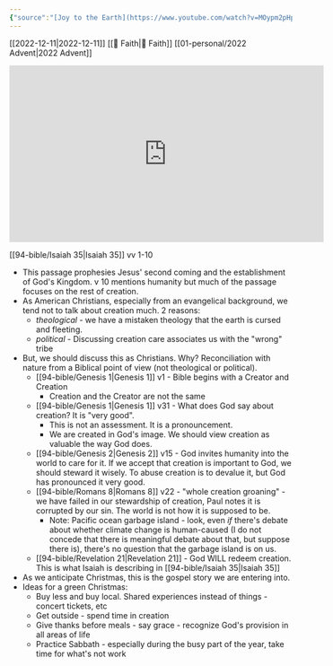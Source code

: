 ```yaml
---
{"source":"[Joy to the Earth](https://www.youtube.com/watch?v=MOypm2pHpoY)","clipped":"2022-12-11","dg-publish":true,"grade":1,"permalink":"/96-articles/2022-12-11-joy-to-the-earth/","dgPassFrontmatter":true}
---
```



[[2022-12-11\|2022-12-11]] [[📘 Faith\|📘 Faith]] [[01-personal/2022 Advent\|2022 Advent]]

<iframe width="560" height="315" src="https://www.youtube.com/embed/MOypm2pHpoY" title="YouTube video player" frameborder="0" allow="accelerometer; autoplay; clipboard-write; encrypted-media; gyroscope; picture-in-picture" allowfullscreen></iframe>

[[94-bible/Isaiah 35\|Isaiah 35]] vv 1-10

* This passage prophesies Jesus' second coming and the establishment of God's Kingdom. v 10 mentions humanity but much of the passage focuses on the rest of creation.
* As American Christians, especially from an evangelical background, we tend not to talk about creation much. 2 reasons:
    * *theological* - we have a mistaken theology that the earth is cursed and fleeting. 
    * *political* - Discussing creation care associates us with the "wrong" tribe
* But, we should discuss this as Christians. Why? Reconciliation with nature from a Biblical point of view (not theological or political).
    * [[94-bible/Genesis 1\|Genesis 1]] v1 - Bible begins with a Creator and Creation
        * Creation and the Creator are not the same
    * [[94-bible/Genesis 1\|Genesis 1]] v31 - What does God say about creation? It is "very good".
        * This is not an assessment. It is a pronouncement.
        * We are created in God's image. We should view creation as valuable the way God does.
    * [[94-bible/Genesis 2\|Genesis 2]] v15 - God invites humanity into the world to care for it. If we accept that creation is important to God, we should steward it wisely. To abuse creation is to devalue it, but God has pronounced it very good.
    * [[94-bible/Romans 8\|Romans 8]] v22 - "whole creation groaning" - we have failed in our stewardship of creation, Paul notes it is corrupted by our sin. The world is not how it is supposed to be.
        * Note: Pacific ocean garbage island - look, even *if* there's debate about whether climate change is human-caused (I do not concede that there is meaningful debate about that, but suppose there is), there's no question that the garbage island is on us.
    * [[94-bible/Revelation 21\|Revelation 21]] - God WILL redeem creation. This is what Isaiah is describing in [[94-bible/Isaiah 35\|Isaiah 35]]
* As we anticipate Christmas, this is the gospel story we are entering into. 
* Ideas for a green Christmas:
    * Buy less and buy local. Shared experiences instead of things - concert tickets, etc
    * Get outside - spend time in creation
    * Give thanks before meals - say grace - recognize God's provision in all areas of life
    * Practice Sabbath - especially during the busy part of the year, take time for what's not work